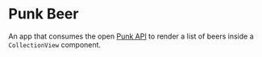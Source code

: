 # Punk Beer
An app that consumes the open [Punk API](https://punkapi.com/documentation/v2) to render a list of beers inside a `CollectionView` component.
